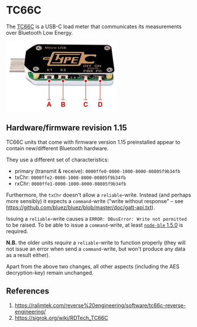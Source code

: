 # TC66C

The [TC66C](https://www.aliexpress.com/item/32968303350.html) is a USB-C load
meter that communicates its measurements over Bluetooth Low Energy.

![TC66C diagram](./TC66C_buttons.jpg)

## Hardware/firmware revision 1.15

TC66C units that come with firmware version 1.15 preinstalled appear to contain
new/different Bluetooth hardware.

They use a different set of characteristics:

- primary (transmit & receive): `0000ffe0-0000-1000-8000-00805f9b34fb`
- txChr: `0000ffe2-0000-1000-8000-00805f9b34fb`
- rxChr: `0000ffe1-0000-1000-8000-00805f9b34fb`

Furthermore, the `txChr` doesn't allow a `reliable`-write. Instead (and perhaps
more sensibly) it expects a `command`-write ("write without response" – see
<https://github.com/bluez/bluez/blob/master/doc/gatt-api.txt>).

Issuing a `reliable`-write causes a `ERROR: DBusError: Write not permitted` to
be raised. To be able to issue a `command`-write, at least
[`node-ble` 1.5.0](https://github.com/chrvadala/node-ble/pull/20) is required.

**N.B.** the older units _require_ a `reliable`-write to function properly (they
will not issue an error when send a `command`-write, but won't produce any data
as a result either).

Apart from the above two changes, all other aspects (including the AES
decryption-key) remain unchanged.

## References

1. <https://ralimtek.com/reverse%20engineering/software/tc66c-reverse-engineering/>
2. <https://sigrok.org/wiki/RDTech_TC66C>
